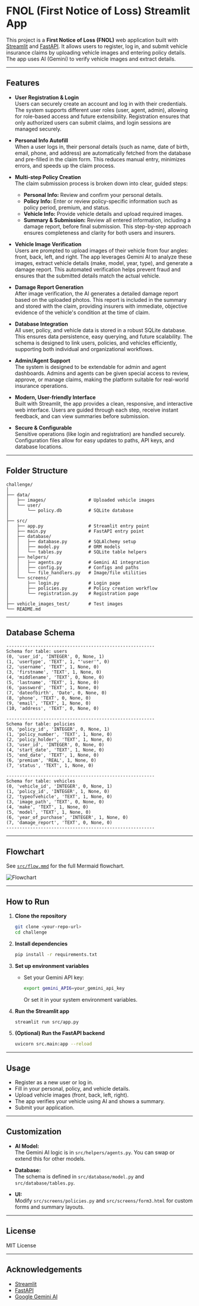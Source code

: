 # FNOL (First Notice of Loss) Streamlit App

This project is a **First Notice of Loss (FNOL)** web application built with [Streamlit](https://streamlit.io/) and [FastAPI](https://fastapi.tiangolo.com/). It allows users to register, log in, and submit vehicle insurance claims by uploading vehicle images and entering policy details. The app uses AI (Gemini) to verify vehicle images and extract details.

---

## Features

- **User Registration & Login**  
  Users can securely create an account and log in with their credentials. The system supports different user roles (user, agent, admin), allowing for role-based access and future extensibility. Registration ensures that only authorized users can submit claims, and login sessions are managed securely.

- **Personal Info Autofill**  
  When a user logs in, their personal details (such as name, date of birth, email, phone, and address) are automatically fetched from the database and pre-filled in the claim form. This reduces manual entry, minimizes errors, and speeds up the claim process.

- **Multi-step Policy Creation**  
  The claim submission process is broken down into clear, guided steps:
  - **Personal Info:** Review and confirm your personal details.
  - **Policy Info:** Enter or review policy-specific information such as policy period, premium, and status.
  - **Vehicle Info:** Provide vehicle details and upload required images.
  - **Summary & Submission:** Review all entered information, including a damage report, before final submission. This step-by-step approach ensures completeness and clarity for both users and insurers.

- **Vehicle Image Verification**  
  Users are prompted to upload images of their vehicle from four angles: front, back, left, and right. The app leverages Gemini AI to analyze these images, extract vehicle details (make, model, year, type), and generate a damage report. This automated verification helps prevent fraud and ensures that the submitted details match the actual vehicle.

- **Damage Report Generation**  
  After image verification, the AI generates a detailed damage report based on the uploaded photos. This report is included in the summary and stored with the claim, providing insurers with immediate, objective evidence of the vehicle's condition at the time of claim.

- **Database Integration**  
  All user, policy, and vehicle data is stored in a robust SQLite database. This ensures data persistence, easy querying, and future scalability. The schema is designed to link users, policies, and vehicles efficiently, supporting both individual and organizational workflows.

- **Admin/Agent Support**  
  The system is designed to be extendable for admin and agent dashboards. Admins and agents can be given special access to review, approve, or manage claims, making the platform suitable for real-world insurance operations.

- **Modern, User-friendly Interface**  
  Built with Streamlit, the app provides a clean, responsive, and interactive web interface. Users are guided through each step, receive instant feedback, and can view summaries before submission.

- **Secure & Configurable**  
  Sensitive operations (like login and registration) are handled securely. Configuration files allow for easy updates to paths, API keys, and database locations.

---

## Folder Structure

```
challenge/
│
├── data/
│   ├── images/                # Uploaded vehicle images
│   └── user/
│       └── policy.db          # SQLite database
│
├── src/
│   ├── app.py                 # Streamlit entry point
│   ├── main.py                # FastAPI entry point
│   ├── database/
│   │   ├── database.py        # SQLAlchemy setup
│   │   ├── model.py           # ORM models
│   │   └── tables.py          # SQLite table helpers
│   ├── helpers/
│   │   ├── agents.py          # Gemini AI integration
│   │   ├── config.py          # Configs and paths
│   │   └── file_handlers.py   # Image/file utilities
│   └── screens/
│       ├── login.py           # Login page
│       ├── policies.py        # Policy creation workflow
│       └── registration.py    # Registration page
│
├── vehicle_images_test/       # Test images
└── README.md
```

---

## Database Schema

```
--------------------------------------------------------
Schema for table: users
(0, 'user_id', 'INTEGER', 0, None, 1)
(1, 'usertype', 'TEXT', 1, "'user'", 0)
(2, 'username', 'TEXT', 1, None, 0)
(3, 'firstname', 'TEXT', 1, None, 0)
(4, 'middlename', 'TEXT', 0, None, 0)
(5, 'lastname', 'TEXT', 1, None, 0)
(6, 'password', 'TEXT', 1, None, 0)
(7, 'dateofbirth', 'Date', 0, None, 0)
(8, 'phone', 'TEXT', 0, None, 0)
(9, 'email', 'TEXT', 1, None, 0)
(10, 'address', 'TEXT', 0, None, 0)

--------------------------------------------------------
Schema for table: policies
(0, 'policy_id', 'INTEGER', 0, None, 1)
(1, 'policy_number', 'TEXT', 1, None, 0)
(2, 'policy_holder', 'TEXT', 1, None, 0)
(3, 'user_id', 'INTEGER', 0, None, 0)
(4, 'start_date', 'TEXT', 1, None, 0)
(5, 'end_date', 'TEXT', 1, None, 0)
(6, 'premium', 'REAL', 1, None, 0)
(7, 'status', 'TEXT', 1, None, 0)

--------------------------------------------------------
Schema for table: vehicles
(0, 'vehicle_id', 'INTEGER', 0, None, 1)
(1, 'policy_id', 'INTEGER', 1, None, 0)
(2, 'typeofvehicle', 'TEXT', 1, None, 0)
(3, 'image_path', 'TEXT', 0, None, 0)
(4, 'make', 'TEXT', 1, None, 0)
(5, 'model', 'TEXT', 1, None, 0)
(6, 'year_of_purchase', 'INTEGER', 1, None, 0)
(7, 'damage_report', 'TEXT', 0, None, 0)
--------------------------------------------------------
```

---

## Flowchart

See [`src/flow.mmd`](src/flow.mmd) for the full Mermaid flowchart.

![Flowchart](src/flowchart.png)

---

## How to Run

1. **Clone the repository**
    ```sh
    git clone <your-repo-url>
    cd challenge
    ```

2. **Install dependencies**
    ```sh
    pip install -r requirements.txt
    ```

3. **Set up environment variables**
    - Set your Gemini API key:
      ```sh
      export gemini_API6=your_gemini_api_key
      ```
      Or set it in your system environment variables.

4. **Run the Streamlit app**
    ```sh
    streamlit run src/app.py
    ```

5. **(Optional) Run the FastAPI backend**
    ```sh
    uvicorn src.main:app --reload
    ```

---

## Usage

- Register as a new user or log in.
- Fill in your personal, policy, and vehicle details.
- Upload vehicle images (front, back, left, right).
- The app verifies your vehicle using AI and shows a summary.
- Submit your application.

---

## Customization

- **AI Model:**  
  The Gemini AI logic is in `src/helpers/agents.py`. You can swap or extend this for other models.

- **Database:**  
  The schema is defined in `src/database/model.py` and `src/database/tables.py`.

- **UI:**  
  Modify `src/screens/policies.py` and `src/screens/form3.html` for custom forms and summary layouts.

---

## License

MIT License

---

## Acknowledgements

- [Streamlit](https://streamlit.io/)
- [FastAPI](https://fastapi.tiangolo.com/)
- [Google Gemini AI](https://ai.google.dev/gemini-api/docs)